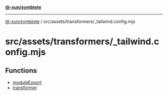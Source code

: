 [**@-xun/symbiote**](../../../../README.md)

***

[@-xun/symbiote](../../../../README.md) / src/assets/transformers/\_tailwind.config.mjs

# src/assets/transformers/\_tailwind.config.mjs

## Functions

- [moduleExport](functions/moduleExport.md)
- [transformer](functions/transformer.md)
